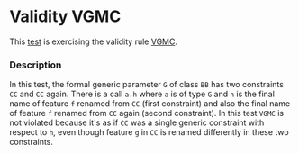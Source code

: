 # Validity VGMC

This [test](.) is exercising the validity rule [VGMC](../Readme.md).

### Description

In this test, the formal generic parameter `G` of class `BB` has two constraints `CC` and `CC` again. There is a call `a.h` where `a` is of type `G` and `h` is the final name of feature `f` renamed from `CC` (first constraint) and also the final name of feature `f` renamed from `CC` again (second constraint). In this test `VGMC` is not violated because it's as if `CC` was a single generic constraint with respect to `h`, even though feature `g` in `CC` is renamed differently in these two constraints.
